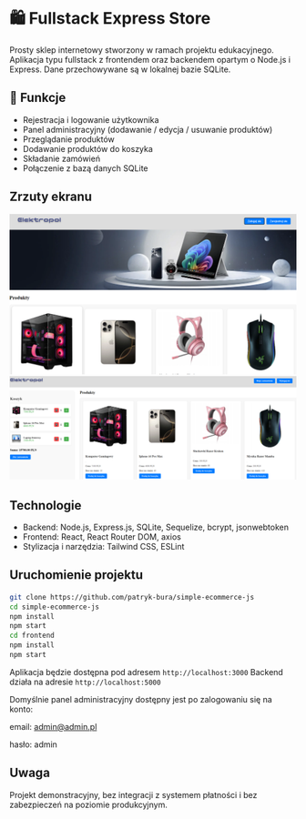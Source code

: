 # 🛍️ Fullstack Express Store

Prosty sklep internetowy stworzony w ramach projektu edukacyjnego. Aplikacja typu fullstack z frontendem oraz backendem opartym o Node.js i Express. Dane przechowywane są w lokalnej bazie SQLite.

## 🔧 Funkcje

- Rejestracja i logowanie użytkownika
- Panel administracyjny (dodawanie / edycja / usuwanie produktów)
- Przeglądanie produktów
- Dodawanie produktów do koszyka
- Składanie zamówień
- Połączenie z bazą danych SQLite

## Zrzuty ekranu

![Strona główna](screenshots/homepage.png)
![Dodawanie do koszyka](screenshots/cart.png)

## Technologie

- Backend: Node.js, Express.js, SQLite, Sequelize, bcrypt, jsonwebtoken
- Frontend: React, React Router DOM, axios
- Stylizacja i narzędzia: Tailwind CSS, ESLint

## Uruchomienie projektu

```bash
git clone https://github.com/patryk-bura/simple-ecommerce-js
cd simple-ecommerce-js
npm install
npm start
cd frontend
npm install
npm start
```

Aplikacja będzie dostępna pod adresem `http://localhost:3000`
Backend działa na adresie `http://localhost:5000`

Domyślnie panel administracyjny dostępny jest po zalogowaniu się na konto:

email: admin@admin.pl

hasło: admin

## Uwaga

Projekt demonstracyjny, bez integracji z systemem płatności i bez zabezpieczeń na poziomie produkcyjnym.



